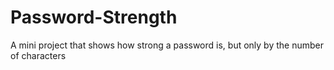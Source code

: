 # Password-Strength
A mini project that shows how strong a password is, but only by the number of characters

